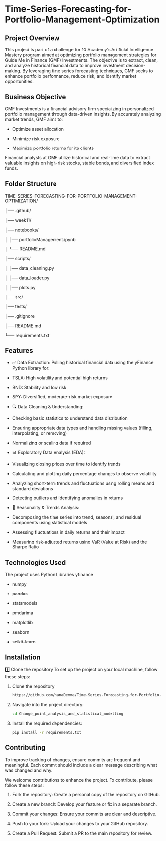 # Time-Series-Forecasting-for-Portfolio-Management-Optimization

## Project Overview

This project is part of a challenge for 10 Academy's Artificial Intelligence Mastery program aimed at optimizing portfolio management strategies for Guide Me in Finance (GMF) Investments. The objective is to extract, clean, and analyze historical financial data to improve investment decision-making. By leveraging time series forecasting techniques, GMF seeks to enhance portfolio performance, reduce risk, and identify market opportunities.

## Business Objective

GMF Investments is a financial advisory firm specializing in personalized portfolio management through data-driven insights. By accurately analyzing market trends, GMF aims to:

- Optimize asset allocation

- Minimize risk exposure

- Maximize portfolio returns for its clients

Financial analysts at GMF utilize historical and real-time data to extract valuable insights on high-risk stocks, stable bonds, and diversified index funds.


## Folder Structure 
TIME-SERIES-FORECASTING-FOR-PORTFOLIO-MANAGEMENT-OPTIMIZATION/

│── .github/

│── week11/

│── notebooks/

│   │── portfolioManagement.ipynb

│   └── README.md

│── scripts/

│   │── data_cleaning.py

│   │── data_loader.py

│   │── plots.py

│── src/

│── tests/

│── .gitignore

│── README.md

└── requirements.txt

## Features
- ✅ Data Extraction: Pulling historical financial data using the yFinance Python library for:

- TSLA: High volatility and potential high returns

- BND: Stability and low risk

- SPY: Diversified, moderate-risk market exposure

- 🔍 Data Cleaning & Understanding:

- Checking basic statistics to understand data distribution

- Ensuring appropriate data types and handling missing values (filling, interpolating, or removing)

- Normalizing or scaling data if required

- 📊 Exploratory Data Analysis (EDA):

- Visualizing closing prices over time to identify trends

- Calculating and plotting daily percentage changes to observe volatility

- Analyzing short-term trends and fluctuations using rolling means and standard deviations

- Detecting outliers and identifying anomalies in returns

- 📆 Seasonality & Trends Analysis:

- Decomposing the time series into trend, seasonal, and residual components using statistical models

- Assessing fluctuations in daily returns and their impact

- Measuring risk-adjusted returns using VaR (Value at Risk) and the Sharpe Ratio


## Technologies Used

The project uses Python Libraries
yfinance

- numpy

- pandas

- statsmodels

- pmdarima

- matplotlib

- seaborn

- scikit-learn


## Installation


1️⃣ Clone the repository
To set up the project on your local machine, follow these steps:


1. Clone the repository:
   ```bash
   https://github.com/hanaDemma/Time-Series-Forecasting-for-Portfolio-Management-Optimization
2. Navigate into the project directory:
   ```bash
   cd Change_point_analysis_and_statistical_modelling

3. Install the required dependencies:
   ```bash
   pip install -r requirements.txt


## Contributing

To improve tracking of changes, ensure commits are frequent and meaningful. Each commit should include a clear message describing what was changed and why.

We welcome contributions to enhance the project. To contribute, please follow these steps:

1. Fork the repository: Create a personal copy of the repository on GitHub.

2. Create a new branch: Develop your feature or fix in a separate branch.

3. Commit your changes: Ensure your commits are clear and descriptive.

4. Push to your fork: Upload your changes to your GitHub repository.

5. Create a Pull Request: Submit a PR to the main repository for review.